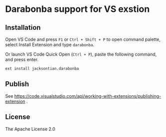 # Darabonba support for VS exstion

## Installation

Open VS Code and press `F1` or `Ctrl + Shift + P` to open command palette, select Install Extension and type `darabonba`.

Or launch VS Code Quick Open (`Ctrl + P`), paste the following command, and press enter.

```sh
ext install jacksontian.darabonba
```

## Publish
See https://code.visualstudio.com/api/working-with-extensions/publishing-extension .

## License
The Apache License 2.0
